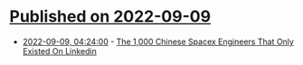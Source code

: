 # [Published on 2022-09-09](index.md)

* [2022-09-09, 04:24:00](https://soylentnews.org/article.pl?sid=22/09/08/1257243&from=rss) - [The 1,000 Chinese Spacex Engineers That Only Existed On Linkedin](https://soylentnews.org/article.pl?sid=22/09/08/1257243&from=rss)
